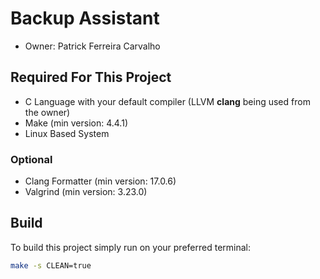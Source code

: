 # Backup Assistant

- Owner: Patrick Ferreira Carvalho

## Required For This Project

- C Language with your default compiler (LLVM **clang** being used from the owner)
- Make (min version: 4.4.1)
- Linux Based System

### Optional

- Clang Formatter (min version: 17.0.6)
- Valgrind (min version: 3.23.0)

## Build

To build this project simply run on your preferred terminal:

```sh
make -s CLEAN=true
```

